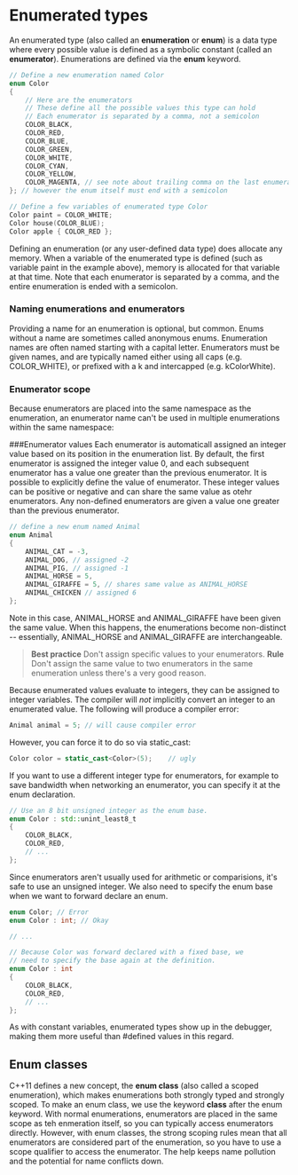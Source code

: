 # Enumerated types
An enumerated type (also called an **enumeration** or **enum**) is a data type where every possible value is defined as a symbolic constant (called an **enumerator**). Enumerations are defined via the **enum** keyword.
```cpp
// Define a new enumeration named Color
enum Color
{
    // Here are the enumerators
    // These define all the possible values this type can hold
    // Each enumerator is separated by a comma, not a semicolon
    COLOR_BLACK,
    COLOR_RED,
    COLOR_BLUE,
    COLOR_GREEN,
    COLOR_WHITE,
    COLOR_CYAN,
    COLOR_YELLOW,
    COLOR_MAGENTA, // see note about trailing comma on the last enumerator below
}; // however the enum itself must end with a semicolon

// Define a few variables of enumerated type Color
Color paint = COLOR_WHITE;
Color house(COLOR_BLUE);
Color apple { COLOR_RED };
```
Defining an enumeration (or any user-defined data type) does allocate any memory. When a variable of the enumerated type is defined (such as variable paint in the example above), memory is allocated for that variable at that time.
Note that each enumerator is separated by a comma, and the entire enumeration is ended with a semicolon.

### Naming enumerations and enumerators
Providing a name for an enumeration is optional, but common. Enums without a name are sometimes called anonymous enums. Enumeration names are often named starting with a capital letter.
Enumerators must be given names, and are typically named either using all caps (e.g. COLOR\_WHITE), or prefixed with a k and intercapped (e.g. kColorWhite).

### Enumerator scope
Because enumerators are placed into the same namespace as the enumeration, an enumerator name can't be used in multiple enumerations within the same namespace:

###Enumerator values
Each enumerator is automaticall assigned an integer value based on its position in the enumeration list. By default, the first enumerator is assigned the integer value 0, and each subsequent enumerator has a value one greater than the previous enumerator.
It is possible to explicitly define the value of enumerator. These integer values can be positive or negative and can share the same value as otehr enumerators. Any non-defined enumerators are given a value one greater than the previous enumerator.
```cpp
// define a new enum named Animal
enum Animal
{
    ANIMAL_CAT = -3,
    ANIMAL_DOG, // assigned -2
    ANIMAL_PIG, // assigned -1
    ANIMAL_HORSE = 5,
    ANIMAL_GIRAFFE = 5, // shares same value as ANIMAL_HORSE
    ANIMAL_CHICKEN // assigned 6
};
```
Note in this case, ANIMAL\_HORSE and ANIMAL\_GIRAFFE have been given the same value. When this happens, the enumerations become non-distinct -- essentially, ANIMAL\_HORSE and ANIMAL\_GIRAFFE are interchangeable.
>**Best practice**
> Don't assign specific values to your enumerators.
>**Rule**
>Don't assign the same value to two enumerators in the same enumeration unless there's a very good reason.

Because enumerated values evaluate to integers, they can be assigned to integer variables. The compiler will *not* implicitly convert an integer to an enumerated value. The following will produce a compiler error:
```cpp
Animal animal = 5; // will cause compiler error
```
However, you can force it to do so via static\_cast:
```cpp
Color color = static_cast<Color>(5);    // ugly
```
If you want to use a different integer type for enumerators, for example to save bandwidth when networking an enumerator, you can specify it at the enum declaration.
```cpp
// Use an 8 bit unsigned integer as the enum base.
enum Color : std::unint_least8_t
{
    COLOR_BLACK,
    COLOR_RED,
    // ...
};
```
Since enumerators aren't usually used for arithmetic or comparisions, it's safe to use an unsigned integer. We also need to specify the enum base when we want to forward declare an enum.
```cpp
enum Color; // Error
enum Color : int; // Okay

// ...

// Because Color was forward declared with a fixed base, we
// need to specify the base again at the definition.
enum Color : int
{
    COLOR_BLACK,
    COLOR_RED,
    // ...
};
```
As with constant variables, enumerated types show up in the debugger, making them more useful than #defined values in this regard.

## Enum classes
C++11 defines a new concept, the **enum class** (also called a scoped enumeration), which makes enumerations both strongly typed and strongly scoped. To make an enum class, we use the keyword **class** after the enum keyword.
With normal enumerations, enumerators are placed in the same scope as teh enmeration itself, so you can typically access enumerators directly. However, with enum classes, the strong scoping rules mean that all enumerators are considered part of the enumeration, so you have to use a scope qualifier to access the enumerator. The help keeps name pollution and the potential for name conflicts down.

